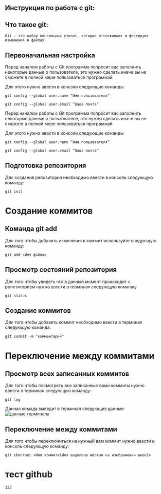 ## Инструкция по работе с git:

## Что такое git:
```fix
Git — это набор консольных утилит, которые отслеживают и фиксируют изменения в файлах
```

## Первоначальная настройка
Перед началом работы с Git программа попросит вас заполнить некоторые данные о пользователе, это нужно сделать иначе вы не сможете в полной мере пользоваться программай

Для этого нужно ввести в консоли следующие команды:
```
git config --global user.name “Имя пользователя”

git config --global user.email “Ваша почта”
```


Перед началом работы с Git программа попросит вас заполнить некоторые данные о пользователе, это нужно сделать иначе вы не сможете в полной мере пользоваться программай

Для этого нужно ввести в консоли следующие команды:
```
git config --global user.name “Имя пользователя”

git config --global user.email “Ваша почта”
```

## Подготовка репозитория
Для создания репозитория необходимо ввести в консоль следующую команду:
```
git init
```

# Создание коммитов

## Команда git add
Для того чтобы добавить изменения в коммит используйте следующую команду:
```
git add <Имя файла>
```

## Просмотр состояний репозитория
Для того чтобы увидеть что в данный момент происходит с репозиторием нужно ввести в терминал следующую команжу
```
git status
```

## Создание коммитов
Для того чтобы добавить коммит необходимо ввести в терминал следующую команда:
```
git commit -m "комментарий"
```

# Переключение между коммитами

## Просмотр всех записанных коммитов
Для того чтобы посмотреть все записанные вами коммиты нужно ввести в терминал следующую команду:
```
git log
```
Данная комада выведит в терминал следующие данные:
![данные терминала](GitLogs.jpg)

## Переключение между коммитами
Для того чтобы переключиться на нужный вам коммит нужно ввести в консоль следующую команду:
```
git checkout <Имя коммита(Имя выделено жёлтым на изображении выше)>
```
# тест github 
```
123
```
